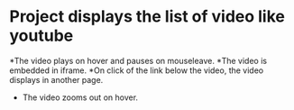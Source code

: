 # Project displays the list of video like youtube

*The video plays on hover and pauses on mouseleave.
*The video is embedded in iframe.
*On click of the link below the video, the video displays in another page.
* The video zooms out on hover.
